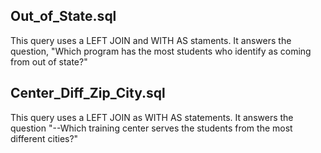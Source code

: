 ## Out_of_State.sql
This query uses a LEFT JOIN and WITH AS staments. It answers the question, "Which program has the most students who 
identify as coming from out of state?"

## Center_Diff_Zip_City.sql
This query uses a LEFT JOIN as WITH AS statements.  It answers the question "--Which training center serves the students from the most different cities?" 

